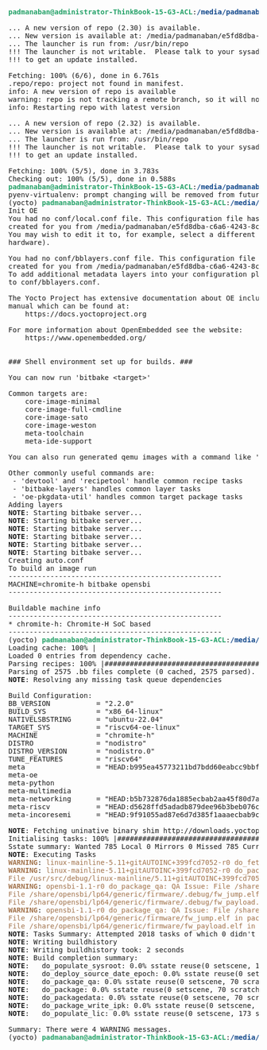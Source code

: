 <pre><font color="#26A269"><b>padmanaban@administrator-ThinkBook-15-G3-ACL</b></font>:<font color="#12488B"><b>/media/padmanaban/e5fd8dba-c6a6-4243-8cee-aed03004ac1d/re</b></font>$ repo sync

... A new version of repo (2.30) is available.
... New version is available at: /media/padmanaban/e5fd8dba-c6a6-4243-8cee-aed03004ac1d/re/.repo/repo/repo
... The launcher is run from: /usr/bin/repo
!!! The launcher is not writable.  Please talk to your sysadmin or distro
!!! to get an update installed.

Fetching: 100% (6/6), done in 6.761s
.repo/repo: project not found in manifest.
info: A new version of repo is available
warning: repo is not tracking a remote branch, so it will not receive updates
info: Restarting repo with latest version

... A new version of repo (2.32) is available.
... New version is available at: /media/padmanaban/e5fd8dba-c6a6-4243-8cee-aed03004ac1d/re/.repo/repo/repo
... The launcher is run from: /usr/bin/repo
!!! The launcher is not writable.  Please talk to your sysadmin or distro
!!! to get an update installed.

Fetching: 100% (5/5), done in 3.783s
Checking out: 100% (5/5), done in 0.588s
<font color="#26A269"><b>padmanaban@administrator-ThinkBook-15-G3-ACL</b></font>:<font color="#12488B"><b>/media/padmanaban/e5fd8dba-c6a6-4243-8cee-aed03004ac1d/re</b></font>$ pyenv activate yocto 
pyenv-virtualenv: prompt changing will be removed from future release. configure `export PYENV_VIRTUALENV_DISABLE_PROMPT=1&apos; to simulate the behavior.
(yocto) <font color="#26A269"><b>padmanaban@administrator-ThinkBook-15-G3-ACL</b></font>:<font color="#12488B"><b>/media/padmanaban/e5fd8dba-c6a6-4243-8cee-aed03004ac1d/re</b></font>$ . ./meta-incoresemi/setup.sh
Init OE
You had no conf/local.conf file. This configuration file has therefore been
created for you from /media/padmanaban/e5fd8dba-c6a6-4243-8cee-aed03004ac1d/re/openembedded-core/meta/conf/templates/default/local.conf.sample
You may wish to edit it to, for example, select a different MACHINE (target
hardware).

You had no conf/bblayers.conf file. This configuration file has therefore been
created for you from /media/padmanaban/e5fd8dba-c6a6-4243-8cee-aed03004ac1d/re/openembedded-core/meta/conf/templates/default/bblayers.conf.sample
To add additional metadata layers into your configuration please add entries
to conf/bblayers.conf.

The Yocto Project has extensive documentation about OE including a reference
manual which can be found at:
    https://docs.yoctoproject.org

For more information about OpenEmbedded see the website:
    https://www.openembedded.org/


### Shell environment set up for builds. ###

You can now run &apos;bitbake &lt;target&gt;&apos;

Common targets are:
    core-image-minimal
    core-image-full-cmdline
    core-image-sato
    core-image-weston
    meta-toolchain
    meta-ide-support

You can also run generated qemu images with a command like &apos;runqemu qemux86-64&apos;.

Other commonly useful commands are:
 - &apos;devtool&apos; and &apos;recipetool&apos; handle common recipe tasks
 - &apos;bitbake-layers&apos; handles common layer tasks
 - &apos;oe-pkgdata-util&apos; handles common target package tasks
Adding layers
<b>NOTE</b>: Starting bitbake server...
<b>NOTE</b>: Starting bitbake server...
<b>NOTE</b>: Starting bitbake server...
<b>NOTE</b>: Starting bitbake server...
<b>NOTE</b>: Starting bitbake server...
<b>NOTE</b>: Starting bitbake server...
Creating auto.conf
To build an image run
---------------------------------------------------
MACHINE=chromite-h bitbake opensbi
---------------------------------------------------

Buildable machine info
---------------------------------------------------
* chromite-h: Chromite-H SoC based
---------------------------------------------------
(yocto) <font color="#26A269"><b>padmanaban@administrator-ThinkBook-15-G3-ACL</b></font>:<font color="#12488B"><b>/media/padmanaban/e5fd8dba-c6a6-4243-8cee-aed03004ac1d/re/build</b></font>$ MACHINE=chromite-h bitbake opensbi
Loading cache: 100% |                                                                                                                                                                              | ETA:  --:--:--
Loaded 0 entries from dependency cache.
Parsing recipes: 100% |#############################################################################################################################################################################| Time: 0:00:41
Parsing of 2575 .bb files complete (0 cached, 2575 parsed). 4028 targets, 450 skipped, 0 masked, 0 errors.
<b>NOTE</b>: Resolving any missing task queue dependencies

Build Configuration:
BB_VERSION           = &quot;2.2.0&quot;
BUILD_SYS            = &quot;x86_64-linux&quot;
NATIVELSBSTRING      = &quot;ubuntu-22.04&quot;
TARGET_SYS           = &quot;riscv64-oe-linux&quot;
MACHINE              = &quot;chromite-h&quot;
DISTRO               = &quot;nodistro&quot;
DISTRO_VERSION       = &quot;nodistro.0&quot;
TUNE_FEATURES        = &quot;riscv64&quot;
meta                 = &quot;HEAD:b995ea45773211bd7bdd60eabcc9bbffda6beb5c&quot;
meta-oe              
meta-python          
meta-multimedia      
meta-networking      = &quot;HEAD:b5b732876da1885ecbab2aa45f80d7a3086c5262&quot;
meta-riscv           = &quot;HEAD:d5628ffd5adadb879dee96b3beb076ca2abfcf6d&quot;
meta-incoresemi      = &quot;HEAD:9f91055ad87e6d7d385f1aaaecbab9c31f5b4cf3&quot;

<b>NOTE</b>: Fetching uninative binary shim http://downloads.yoctoproject.org/releases/uninative/3.8.1/x86_64-nativesdk-libc-3.8.1.tar.xz;sha256sum=5fab9a5c97fc73a21134e5a81f74498cbaecda75d56aab971c934e0b803bcc00 (will check PREMIRRORS first)
Initialising tasks: 100% |##########################################################################################################################################################################| Time: 0:00:03
Sstate summary: Wanted 785 Local 0 Mirrors 0 Missed 785 Current 0 (0% match, 0% complete)
<b>NOTE</b>: Executing Tasks
<font color="#A2734C"><b>WARNING</b></font>: <font color="#A2734C">linux-mainline-5.11+gitAUTOINC+399fcd7052-r0 do_fetch: Failed to fetch URL git://gitlab.com/incoresemi/software/linux.git;branch=v5.11_incoresemi;protocol=https;, attempting MIRRORS if available</font>
<font color="#A2734C"><b>WARNING</b></font>: <font color="#A2734C">linux-mainline-5.11+gitAUTOINC+399fcd7052-r0 do_package_qa: QA Issue: File /usr/src/debug/linux-mainline/5.11+gitAUTOINC+399fcd7052-r0/lib/oid_registry_data.c in package linux-mainline-src contains reference to TMPDIR</font>
<font color="#A2734C">File /usr/src/debug/linux-mainline/5.11+gitAUTOINC+399fcd7052-r0/drivers/tty/vt/consolemap_deftbl.c in package linux-mainline-src contains reference to TMPDIR [buildpaths]</font>
<font color="#A2734C"><b>WARNING</b></font>: <font color="#A2734C">opensbi-1.1-r0 do_package_qa: QA Issue: File /share/opensbi/lp64/generic/firmware/.debug/fw_dynamic.elf in package opensbi-dbg contains reference to TMPDIR</font>
<font color="#A2734C">File /share/opensbi/lp64/generic/firmware/.debug/fw_jump.elf in package opensbi-dbg contains reference to TMPDIR</font>
<font color="#A2734C">File /share/opensbi/lp64/generic/firmware/.debug/fw_payload.elf in package opensbi-dbg contains reference to TMPDIR [buildpaths]</font>
<font color="#A2734C"><b>WARNING</b></font>: <font color="#A2734C">opensbi-1.1-r0 do_package_qa: QA Issue: File /share/opensbi/lp64/generic/firmware/fw_dynamic.elf in package opensbi contains reference to TMPDIR</font>
<font color="#A2734C">File /share/opensbi/lp64/generic/firmware/fw_jump.elf in package opensbi contains reference to TMPDIR</font>
<font color="#A2734C">File /share/opensbi/lp64/generic/firmware/fw_payload.elf in package opensbi contains reference to TMPDIR [buildpaths]</font>
<b>NOTE</b>: Tasks Summary: Attempted 2018 tasks of which 0 didn&apos;t need to be rerun and all succeeded.
<b>NOTE</b>: Writing buildhistory
<b>NOTE</b>: Writing buildhistory took: 2 seconds
<b>NOTE</b>: Build completion summary:
<b>NOTE</b>:   do_populate_sysroot: 0.0% sstate reuse(0 setscene, 150 scratch)
<b>NOTE</b>:   do_deploy_source_date_epoch: 0.0% sstate reuse(0 setscene, 175 scratch)
<b>NOTE</b>:   do_package_qa: 0.0% sstate reuse(0 setscene, 70 scratch)
<b>NOTE</b>:   do_package: 0.0% sstate reuse(0 setscene, 70 scratch)
<b>NOTE</b>:   do_packagedata: 0.0% sstate reuse(0 setscene, 70 scratch)
<b>NOTE</b>:   do_package_write_ipk: 0.0% sstate reuse(0 setscene, 70 scratch)
<b>NOTE</b>:   do_populate_lic: 0.0% sstate reuse(0 setscene, 173 scratch)

Summary: There were 4 WARNING messages.
(yocto) <font color="#26A269"><b>padmanaban@administrator-ThinkBook-15-G3-ACL</b></font>:<font color="#12488B"><b>/media/padmanaban/e5fd8dba-c6a6-4243-8cee-aed03004ac1d/re/build</b></font>$ 

</pre>
